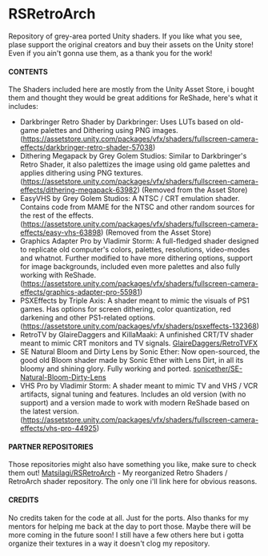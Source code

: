 # RSRetroArch
 Repository of grey-area ported Unity shaders.
 If you like what you see, plase support the original creators and buy their assets on the Unity store! Even if you ain't gonna use them, as a thank you for the work!

#### CONTENTS
 The Shaders included here are mostly from the Unity Asset Store, i bought them and thought they would be great additions for ReShade, here's what it includes:
 - Darkbringer Retro Shader by Darkbringer: Uses LUTs based on old-game palettes and Dithering using PNG images. (https://assetstore.unity.com/packages/vfx/shaders/fullscreen-camera-effects/darkbringer-retro-shader-57038)
 - Dithering Megapack by Grey Golem Studios: Similar to Darkbringer's Retro Shader, it also palettizes the image using old game palettes and applies dithering using PNG textures. (https://assetstore.unity.com/packages/vfx/shaders/fullscreen-camera-effects/dithering-megapack-63982) (Removed from the Asset Store)
 - EasyVHS by Grey Golem Studios: A NTSC / CRT emulation shader. Contains code from MAME for the NTSC and other random sources for the rest of the effects. (https://assetstore.unity.com/packages/vfx/shaders/fullscreen-camera-effects/easy-vhs-63898) (Removed from the Asset Store)
 - Graphics Adapter Pro by Vladimir Storm: A full-fledged shader designed to replicate old computer's colors, palettes, resolutions, video-modes and whatnot. Further modified to have more dithering options, support for image backgrounds, included even more palettes and also fully working with ReShade. (https://assetstore.unity.com/packages/vfx/shaders/fullscreen-camera-effects/graphics-adapter-pro-55981)
 - PSXEffects by Triple Axis: A shader meant to mimic the visuals of PS1 games. Has options for screen dithering, color quantization, red darkening and other PS1-related options. (https://assetstore.unity.com/packages/vfx/shaders/psxeffects-132368)
 - RetroTV by GlaireDaggers and KillaMaaki: A unfinished CRT/TV shader meant to mimic CRT monitors and TV signals. [GlaireDaggers/RetroTVFX](https://github.com/GlaireDaggers/RetroTVFX)
 - SE Natural Bloom and Dirty Lens by Sonic Ether: Now open-sourced, the good old Bloom shader made by Sonic Ether with Lens Dirt, in all its bloomy and shining glory. Fully working and ported. [sonicether/SE-Natural-Bloom-Dirty-Lens](https://github.com/sonicether/SE-Natural-Bloom-Dirty-Lens)
 - VHS Pro by Vladimir Storm: A shader meant to mimic TV and VHS / VCR artifacts, signal tuning and features. Includes an old version (with no support) and a version made to work with modern ReShade based on the latest version. (https://assetstore.unity.com/packages/vfx/shaders/fullscreen-camera-effects/vhs-pro-44925)

#### PARTNER REPOSITORIES

Those repositories might also have something you like, make sure to check them out!
[Matsilagi/RSRetroArch](https://github.com/Matsilagi/RSRetroArch) - My reorganized Retro Shaders / RetroArch shader repository. The only one i'll link here for obvious reasons.
	 
#### CREDITS

 No credits taken for the code at all. Just for the ports. Also thanks for my mentors for helping me back at the day to port those.
 Maybe there will be more coming in the future soon! I still have a few others here but i gotta organize their textures in a way it doesn't clog my repository.
